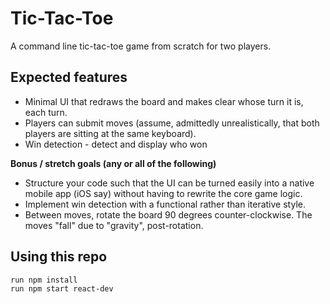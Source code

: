 # Tic-Tac-Toe
A command line tic-tac-toe game from scratch for two players. 

## Expected features
- Minimal UI that redraws the board and makes clear whose turn it is, each turn.
- Players can submit moves (assume, admittedly unrealistically, that both players are sitting at the same keyboard).
- Win detection - detect and display who won

**Bonus / stretch goals (any or all of the following)**
- Structure your code such that the UI can be turned easily into a native mobile app (iOS say) without having to rewrite the core game logic.
- Implement win detection with a functional rather than iterative style.
- Between moves, rotate the board 90 degrees counter-clockwise. The moves "fall" due to "gravity", post-rotation.

## Using this repo
```
run npm install 
run npm start react-dev
```